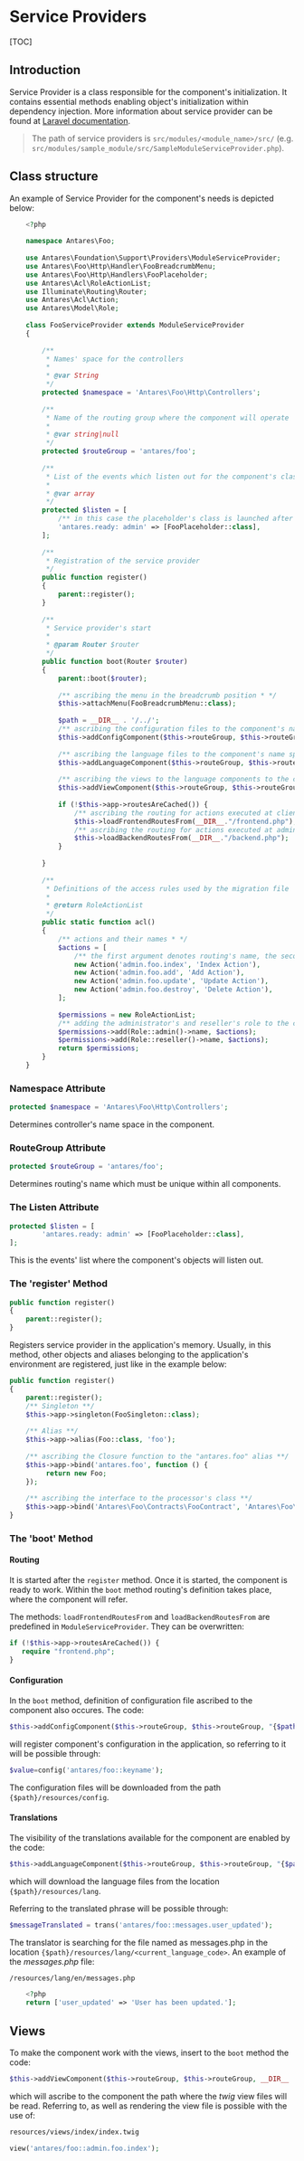 # Service Providers  

[TOC]
## Introduction

Service Provider is a class responsible for the component's initialization. It contains essential methods  enabling object's initialization within dependency injection.
More information about service provider can be found at [Laravel documentation](https://laravel.com/docs/5.4/providers). 

> The path of service providers is `src/modules/<module_name>/src/` (e.g. `src/modules/sample_module/src/SampleModuleServiceProvider.php`).

## Class structure
 
An example of Service Provider for the component's needs is depicted below:

```php
    <?php
     
    namespace Antares\Foo;
     
    use Antares\Foundation\Support\Providers\ModuleServiceProvider;
    use Antares\Foo\Http\Handler\FooBreadcrumbMenu;
    use Antares\Foo\Http\Handlers\FooPlaceholder;
    use Antares\Acl\RoleActionList;
    use Illuminate\Routing\Router;
    use Antares\Acl\Action;
    use Antares\Model\Role;
     
    class FooServiceProvider extends ModuleServiceProvider
    {
     
        /**
         * Names' space for the controllers
         *
         * @var String
         */
        protected $namespace = 'Antares\Foo\Http\Controllers';
     
        /**
         * Name of the routing group where the component will operate
         *
         * @var string|null
         */
        protected $routeGroup = 'antares/foo';
     
        /**
         * List of the events which listen out for the component's class
         *
         * @var array
         */
        protected $listen = [
            /** in this case the placeholder's class is launched after administrative panel's initialization * */
            'antares.ready: admin' => [FooPlaceholder::class],
        ];
     
        /**
         * Registration of the service provider
         */
        public function register()
        {
            parent::register();
        }
     
        /**
         * Service provider's start
         *
         * @param Router $router
         */
        public function boot(Router $router)
        {
            parent::boot($router);
     
            /** ascribing the menu in the breadcrumb position * */
            $this->attachMenu(FooBreadcrumbMenu::class);
             
            $path = __DIR__ . '/../';
            /** ascribing the configuration files to the component's name space **/       
            $this->addConfigComponent($this->routeGroup, $this->routeGroup, "{$path}/resources/config");
             
            /** ascribing the language files to the component's name space **/
            $this->addLanguageComponent($this->routeGroup, $this->routeGroup, "{$path}/resources/lang");
                     
            /** ascribing the views to the language components to the component's name space **/
            $this->addViewComponent($this->routeGroup, $this->routeGroup, __DIR__ . '/../resources/views');
      
            if (!$this->app->routesAreCached()) {
                /** ascribing the routing for actions executed at clienet's side **/
                $this->loadFrontendRoutesFrom(__DIR__."/frontend.php");
                /** ascribing the routing for actions executed at administrative side **/
                $this->loadBackendRoutesFrom(__DIR__."/backend.php");       
            }
             
        }
     
        /**
         * Definitions of the access rules used by the migration file
         *
         * @return RoleActionList
         */
        public static function acl()
        {
            /** actions and their names * */
            $actions = [
                /** the first argument denotes routing's name, the second argument is the conventional action's name * */
                new Action('admin.foo.index', 'Index Action'),
                new Action('admin.foo.add', 'Add Action'),
                new Action('admin.foo.update', 'Update Action'),
                new Action('admin.foo.destroy', 'Delete Action'),
            ];
     
            $permissions = new RoleActionList;
            /** adding the administrator's and reseller's role to the collection and assigning the full  access * */
            $permissions->add(Role::admin()->name, $actions);
            $permissions->add(Role::reseller()->name, $actions);
            return $permissions;
        }      
    }
```

### Namespace Attribute  

```php
protected $namespace = 'Antares\Foo\Http\Controllers';
```

Determines controller's name space in the component.

### RouteGroup Attribute  

```php
protected $routeGroup = 'antares/foo';
```

Determines routing's name which must be unique within all components.

### The Listen Attribute  

```php
protected $listen = [
        'antares.ready: admin' => [FooPlaceholder::class],
];
```

This is the events' list where the component's objects will listen out.

### The 'register' Method  

```php
public function register()
{
    parent::register();
}
```

Registers service provider in the application's memory. Usually, in this method, other objects and aliases belonging to the application's environment are registered, just like in the example below:

```php
public function register()
{
    parent::register();
    /** Singleton **/
    $this->app->singleton(FooSingleton::class);
 
    /** Alias **/
    $this->app->alias(Foo::class, 'foo');
 
    /** ascribing the Closure function to the "antares.foo" alias **/
    $this->app->bind('antares.foo', function () {
         return new Foo;
    });
 
    /** ascribing the interface to the processor's class **/
    $this->app->bind('Antares\Foo\Contracts\FooContract', 'Antares\Foo\Processor\FooProcessor');
}
```

### The 'boot' Method  

#### Routing  

It is started after the `register` method. Once it is started, the component is ready to work. Within the `boot` method routing's definition takes place, where the component will refer.

The methods: `loadFrontendRoutesFrom` and `loadBackendRoutesFrom` are predefined in `ModuleServiceProvider`. They can be overwritten:

```php
if (!$this->app->routesAreCached()) {
   require "frontend.php";
}
```

#### Configuration  

In the `boot` method, definition of configuration file ascribed to the component also occures. The code:

```php
$this->addConfigComponent($this->routeGroup, $this->routeGroup, "{$path}/resources/config");
```

will register component's configuration in the application, so referring to it will be possible through:

```php
$value=config('antares/foo::keyname');
```

The configuration files will be downloaded from the path `{$path}/resources/config`.

#### Translations  

The visibility of the translations available for the component are enabled by the code:

```php
$this->addLanguageComponent($this->routeGroup, $this->routeGroup, "{$path}/resources/lang");
```

which will download the language files from the location `{$path}/resources/lang`.

Referring to the translated phrase will be possible through:

```php
$messageTranslated = trans('antares/foo::messages.user_updated');
```

The translator is searching for the file named as messages.php in the location `{$path}/resources/lang/<current_language_code>`. An example of the *messages.php* file:
```bash
/resources/lang/en/messages.php
```
```php
    <?php
    return ['user_updated' => 'User has been updated.'];
```    

## Views  

To make the component work with the views, insert to the `boot` method the code:

```php
$this->addViewComponent($this->routeGroup, $this->routeGroup, __DIR__ . '/../resources/views');
```

which will ascribe to the component the path where the *twig* view files will be read. Referring to, as well as rendering the view file is possible with the use of:

```bash
resources/views/index/index.twig
```

```php
view('antares/foo::admin.foo.index');
```
